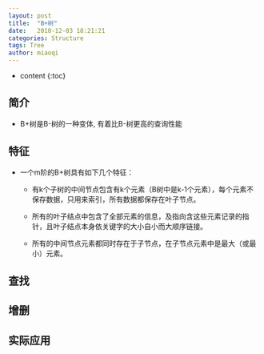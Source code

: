 ```yaml
---
layout: post
title:  "B+树"
date:   2018-12-03 18:21:21
categories: Structure
tags: Tree
author: miaoqi
---
```


* content
{:toc} 

## 简介

* B+树是B-树的一种变体, 有着比B-树更高的查询性能

## 特征

* 一个m阶的B+树具有如下几个特征：

    * 有k个子树的中间节点包含有k个元素（B树中是k-1个元素），每个元素不保存数据，只用来索引，所有数据都保存在叶子节点。

    * 所有的叶子结点中包含了全部元素的信息，及指向含这些元素记录的指针，且叶子结点本身依关键字的大小自小而大顺序链接。

    * 所有的中间节点元素都同时存在于子节点，在子节点元素中是最大（或最小）元素。

## 查找



## 增删



## 实际应用

​    




​    

